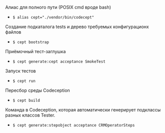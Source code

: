 
Алиас для полного пути (РОSIХ cmd вроде bash)
* `$ alias cept="./vendor/bin/codecept"`

Создание подкаталога tests и дерево требуемых конфигурационх файлов
* `$ cept bootstrap`

Приёмочный тест-заглушка
* `$ cept generate:cept acceptance SmokeTest`

Запуск тестов
* `$ cept run`

Пересбор среды Codeception
* `$ cept build`

Команда в Codeception, которая автоматически генерирует подклассы разных классов Tester.
* `$ cept generate:stepobject acceptance CRМOperatorSteps`